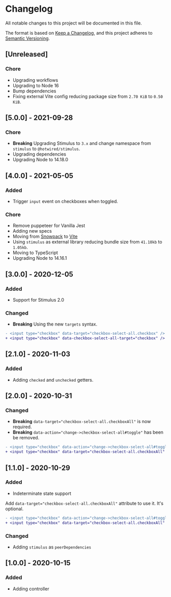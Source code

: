 # Changelog
All notable changes to this project will be documented in this file.

The format is based on [Keep a Changelog](https://keepachangelog.com/en/1.0.0/),
and this project adheres to [Semantic Versioning](https://semver.org/spec/v2.0.0.html).

## [Unreleased]

### Chore

- Upgrading workflows
- Upgrading to Node 16
- Bump dependencies
- Fixing external Vite config reducing package size from `2.70 KiB` to `0.50 KiB`.

## [5.0.0] - 2021-09-28

### Chore

- **Breaking** Upgrading Stimulus to `3.x` and change namespace from `stimulus` to `@hotwired/stimulus`.
- Upgrading dependencies
- Upgrading Node to 14.18.0

## [4.0.0] - 2021-05-05

### Added

- Trigger `input` event on checkboxes when toggled.

### Chore

- Remove puppeteer for Vanilla Jest
- Adding new specs
- Moving from [Snowpack](https://www.snowpack.dev/) to [Vite](https://github.com/vitejs/vite)
- Using `stimulus` as external library reducing bundle size from `41.10kb` to `1.05kb`.
- Moving to TypeScript
- Upgrading Node to 14.16.1

## [3.0.0] - 2020-12-05

### Added

- Support for Stimulus 2.0

### Changed

- **Breaking** Using the new `targets` syntax.

```diff
- <input type="checkbox" data-target="checkbox-select-all.checkbox" />
+ <input type="checkbox" data-checkbox-select-all-target="checkbox" />
```

## [2.1.0] - 2020-11-03

### Added

- Adding `checked` and `unchecked` getters.

## [2.0.0] - 2020-10-31

### Changed

- **Breaking** `data-target="checkbox-select-all.checkboxAll"` is now required.
- **Breaking** `data-action="change->checkbox-select-all#toggle"` has been be removed.
```diff
- <input type="checkbox" data-action="change->checkbox-select-all#toggle" />
+ <input type="checkbox" data-target="checkbox-select-all.checkboxAll" />
```

## [1.1.0] - 2020-10-29

### Added

- Indeterminate state support

Add `data-target="checkbox-select-all.checkboxAll"` attribute to use it. It's optional.
```diff
- <input type="checkbox" data-action="change->checkbox-select-all#toggle" />
+ <input type="checkbox" data-target="checkbox-select-all.checkboxAll" data-action="change->checkbox-select-all#toggle" />
```

### Changed
- Adding `stimulus` as `peerDependencies`

## [1.0.0] - 2020-10-15

### Added

- Adding controller
